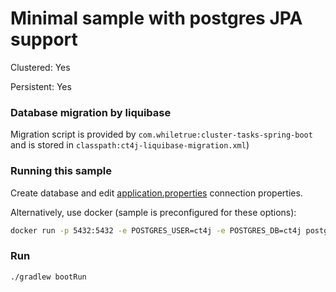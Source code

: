 Minimal sample with postgres JPA support
============================

Clustered: Yes 

Persistent: Yes 

### Database migration by liquibase 
Migration script is provided by `com.whiletrue:cluster-tasks-spring-boot` and is stored in `classpath:ct4j-liquibase-migration.xml`)

### Running this sample

Create database and edit [application.properties](/src/main/resources/application.properties) connection properties.


Alternatively, use docker (sample is preconfigured for these options):
```bash
docker run -p 5432:5432 -e POSTGRES_USER=ct4j -e POSTGRES_DB=ct4j postgres:9.6-alpine
```


### Run

```bash
./gradlew bootRun
```




